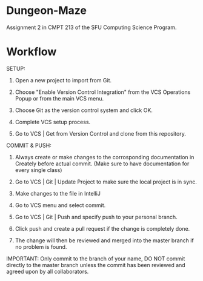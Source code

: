 # Dungeon-Maze
Assignment 2 in CMPT 213 of the SFU Computing Science Program.

# Workflow

SETUP:
1. Open a new project to import from Git.

2. Choose "Enable Version Control Integration" from the VCS Operations Popup or from the main VCS menu.

3. Choose Git as the version control system and click OK.

4. Complete VCS setup process.

5. Go to VCS | Get from Version Control and clone from this repository.

COMMIT & PUSH:
1. Always create or make changes to the corrosponding documentation in Creately before actual commit.
   (Make sure to have documentation for every single class)

2. Go to VCS | Git | Update Project to make sure the local project is in sync.

3. Make changes to the file in IntelliJ

4. Go to VCS menu and select commit.

5. Go to VCS | Git | Push and specify push to your personal branch.

6. Click push and create a pull request if the change is completely done.

7. The change will then be reviewed and merged into the master branch if no problem is found.

IMPORTANT: Only commit to the branch of your name, DO NOT commit directly to the master branch unless the commit has been reviewed and agreed upon by all collaborators.

